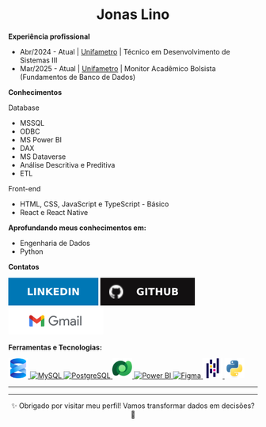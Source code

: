 <h1 align="center">Jonas Lino</h1>

**Experiência profissional**
- Abr/2024 - Atual | [Unifametro](https://unifametro.edu.br/) | Técnico em Desenvolvimento de Sistemas III
- Mar/2025 - Atual | [Unifametro](https://unifametro.edu.br/) | Monitor Acadêmico Bolsista (Fundamentos de Banco de Dados)

**Conhecimentos**

Database
- MSSQL
- ODBC
- MS Power BI
- DAX
- MS Dataverse
- Análise Descritiva e Preditiva
- ETL

Front-end
- HTML, CSS, JavaScript e TypeScript - Básico
- React e React Native


**Aprofundando meus conhecimentos em:**
- Engenharia de Dados
- Python


**Contatos**

[![LinkedIn](https://github.com/JonasLino/image/blob/1d424719d37044b3d0795e4e847249dceefcebbf/Linkedin.svg)](https://www.linkedin.com/in/jonaslino/)
[![GitHub](https://github.com/JonasLino/image/blob/1d424719d37044b3d0795e4e847249dceefcebbf/GitHub.svg)](https://github.com/JonasLino)
[![Gmail](https://github.com/JonasLino/image/blob/b31f328f21dd5970f0cbac87fbe1eb0921bd2a23/Gmail.svg)](mailto:jonasplino@gmail.com)


**Ferramentas e Tecnologias:**
<p align="left">

  <!-- SSMS -->
  <a href="https://www.microsoft.com/en-us/sql-server" target="_blank" rel="noreferrer">
    <img src="https://github.com/JonasLino/image/blob/e8512da625587ebee69456615764b263eedc0b43/ssms.svg" alt="SQL Server" width="40" height="40"/>
  </a>

  <!-- MySQL -->
  <a href="https://www.mysql.com/" target="_blank" rel="noreferrer">
    <img src="https://www.vectorlogo.zone/logos/mysql/mysql-icon.svg" alt="MySQL" width="40" height="40"/>
  </a>

  <!-- PostgreSQL -->
  <a href="https://www.postgresql.org" target="_blank" rel="noreferrer">
    <img src="https://www.vectorlogo.zone/logos/postgresql/postgresql-icon.svg" alt="PostgreSQL" width="40" height="40"/>
  </a>

  <!-- Dataverse -->
  <a href="https://learn.microsoft.com/pt-br/power-apps/maker/data-platform/data-platform-intro" target="_blank" rel="noreferrer">
    <img src="https://raw.githubusercontent.com/JonasLino/image/0065a4f28a0fe55a1af12e10c5d812a9037e3508/dataverse.svg" alt="Dataverse" width="40" height="40"/>
  </a>

  <!-- Power BI -->
  <a href="https://powerbi.microsoft.com/" target="_blank" rel="noreferrer">
    <img src="https://upload.wikimedia.org/wikipedia/commons/c/cf/New_Power_BI_Logo.svg" alt="Power BI" width="40" height="40"/>
  </a>

  <!-- Figma -->
  <a href="https://www.figma.com/" target="_blank" rel="noreferrer">
    <img src="https://www.vectorlogo.zone/logos/figma/figma-icon.svg" alt="Figma" width="40" height="40"/>
  </a>

  <!-- Pandas -->
  <a href="https://pandas.pydata.org/" target="_blank" rel="noreferrer">
    <img src="https://raw.githubusercontent.com/devicons/devicon/2ae2a900d2f041da66e950e4d48052658d850630/icons/pandas/pandas-original.svg" alt="Pandas" width="40" height="40"/>
  </a>

  <!-- Python -->
  <a href="https://www.python.org/" target="_blank" rel="noreferrer">
    <img src="https://raw.githubusercontent.com/devicons/devicon/master/icons/python/python-original.svg" alt="Python" width="40" height="40"/>
  </a>

</p>



---



---

<p align="center">✨ Obrigado por visitar meu perfil! Vamos transformar dados em decisões? 🚀</p>
